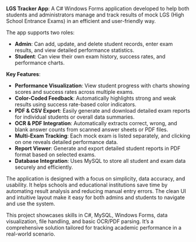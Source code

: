 **LGS Tracker App**: A C# Windows Forms application developed to help both students and administrators manage and track results of mock LGS (High School Entrance Exams) in an efficient and user-friendly way.

The app supports two roles:
- **Admin**: Can add, update, and delete student records, enter exam results, and view detailed performance statistics.
- **Student**: Can view their own exam history, success rates, and performance charts.

**Key Features**:
- **Performance Visualization**: View student progress with charts showing scores and success rates across multiple exams.
- **Color-Coded Feedback**: Automatically highlights strong and weak results using success rate-based color indicators.
- **PDF & CSV Export**: Easily generate and download detailed exam reports for individual students or overall data summaries.
- **OCR & PDF Integration**: Automatically extracts correct, wrong, and blank answer counts from scanned answer sheets or PDF files.
- **Multi-Exam Tracking**: Each mock exam is listed separately, and clicking on one reveals detailed performance data.
- **Report Viewer**: Generate and export detailed student reports in PDF format based on selected exams.
- **Database Integration**: Uses MySQL to store all student and exam data securely and efficiently.

The application is designed with a focus on simplicity, data accuracy, and usability. It helps schools and educational institutions save time by automating result analysis and reducing manual entry errors. The clean UI and intuitive layout make it easy for both admins and students to navigate and use the system.

This project showcases skills in C#, MySQL, Windows Forms, data visualization, file handling, and basic OCR/PDF parsing. It’s a comprehensive solution tailored for tracking academic performance in a real-world scenario.

